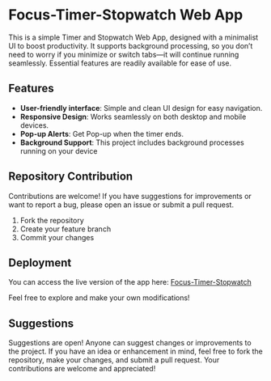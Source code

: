 # Focus-Timer-Stopwatch Web App

This is a simple Timer and Stopwatch Web App, designed with a minimalist UI to boost productivity. It supports background processing, so you don’t need to worry if you minimize or switch tabs—it will continue running seamlessly. Essential features are readily available for ease of use.

## Features
- **User-friendly interface**: Simple and clean UI design for easy navigation.
- **Responsive Design**: Works seamlessly on both desktop and mobile devices.
- **Pop-up Alerts**: Get Pop-up when the timer ends.
- **Background Support**: This project includes background processes running on your device

## Repository Contribution
Contributions are welcome! If you have suggestions for improvements or want to report a bug, please open an issue or submit a pull request.
1. Fork the repository
2. Create your feature branch
3. Commit your changes
   
## Deployment
You can access the live version of the app here:
[Focus-Timer-Stopwatch](https://focus-timer-stopwatch.vercel.app)

Feel free to explore and make your own modifications!

## Suggestions

Suggestions are open!
Anyone can suggest changes or improvements to the project. If you have an idea or enhancement in mind, feel free to fork the repository, make your changes, and submit a pull request. Your contributions are welcome and appreciated!
